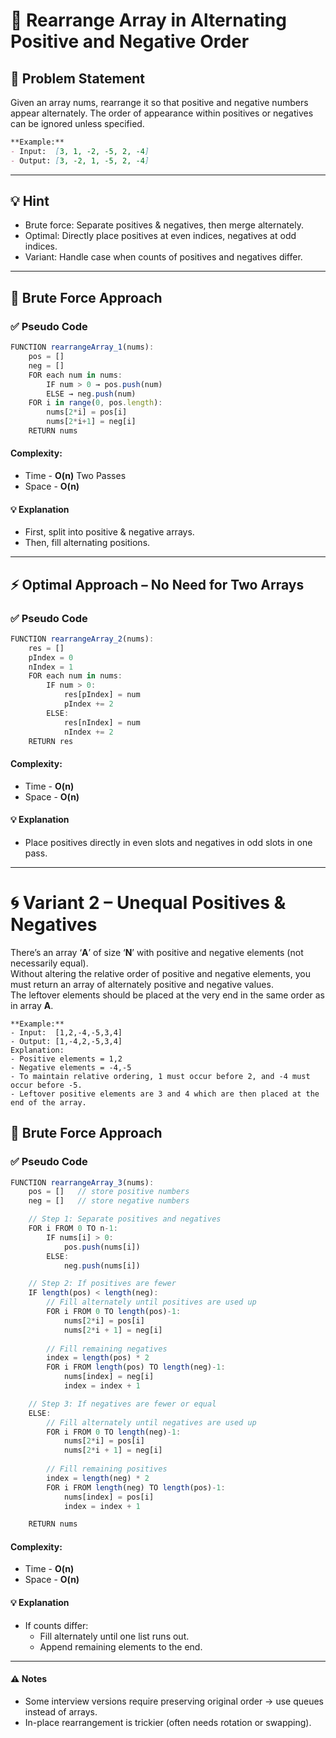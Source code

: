 # 🔄 Rearrange Array in Alternating Positive and Negative Order

## 🧩 Problem Statement
Given an array nums, rearrange it so that positive and negative numbers appear alternately.
The order of appearance within positives or negatives can be ignored unless specified.

```markdown
**Example:**
- Input:  [3, 1, -2, -5, 2, -4]
- Output: [3, -2, 1, -5, 2, -4]
```

---

## 💡 Hint
- Brute force: Separate positives & negatives, then merge alternately.
- Optimal: Directly place positives at even indices, negatives at odd indices.
- Variant: Handle case when counts of positives and negatives differ.

---

## 🧱 Brute Force Approach
### ✅ Pseudo Code
```js
FUNCTION rearrangeArray_1(nums):
    pos = []
    neg = []
    FOR each num in nums:
        IF num > 0 → pos.push(num)
        ELSE → neg.push(num)
    FOR i in range(0, pos.length):
        nums[2*i] = pos[i]
        nums[2*i+1] = neg[i]
    RETURN nums
```
#### Complexity:
- Time - **O(n)** Two Passes
- Space - **O(n)**
#### 💡 Explanation
- First, split into positive & negative arrays.
- Then, fill alternating positions.

---

## ⚡ Optimal Approach – No Need for Two Arrays
### ✅ Pseudo Code
```js
FUNCTION rearrangeArray_2(nums):
    res = []
    pIndex = 0
    nIndex = 1
    FOR each num in nums:
        IF num > 0:
            res[pIndex] = num
            pIndex += 2
        ELSE:
            res[nIndex] = num
            nIndex += 2
    RETURN res
```
#### Complexity:
- Time - **O(n)**
- Space - **O(n)**
#### 💡 Explanation
- Place positives directly in even slots and negatives in odd slots in one pass.

---

# 🌀 Variant 2 – Unequal Positives & Negatives
There’s an array ‘**A**’ of size ‘**N**’ with positive and negative elements (not necessarily equal). <br>
Without altering the relative order of positive and negative elements, you must return an array of alternately positive and negative values. <br>
The leftover elements should be placed at the very end in the same order as in array **A**.

```
**Example:**
- Input:  [1,2,-4,-5,3,4]
- Output: [1,-4,2,-5,3,4]
Explanation: 
- Positive elements = 1,2
- Negative elements = -4,-5
- To maintain relative ordering, 1 must occur before 2, and -4 must occur before -5.
- Leftover positive elements are 3 and 4 which are then placed at the end of the array.
```
## 🧱 Brute Force Approach
### ✅ Pseudo Code
```js
FUNCTION rearrangeArray_3(nums):
    pos = []   // store positive numbers
    neg = []   // store negative numbers

    // Step 1: Separate positives and negatives
    FOR i FROM 0 TO n-1:
        IF nums[i] > 0:
            pos.push(nums[i])
        ELSE:
            neg.push(nums[i])

    // Step 2: If positives are fewer
    IF length(pos) < length(neg):
        // Fill alternately until positives are used up
        FOR i FROM 0 TO length(pos)-1:
            nums[2*i] = pos[i]
            nums[2*i + 1] = neg[i]
        
        // Fill remaining negatives
        index = length(pos) * 2
        FOR i FROM length(pos) TO length(neg)-1:
            nums[index] = neg[i]
            index = index + 1

    // Step 3: If negatives are fewer or equal
    ELSE:
        // Fill alternately until negatives are used up
        FOR i FROM 0 TO length(neg)-1:
            nums[2*i] = pos[i]
            nums[2*i + 1] = neg[i]
        
        // Fill remaining positives
        index = length(neg) * 2
        FOR i FROM length(neg) TO length(pos)-1:
            nums[index] = pos[i]
            index = index + 1

    RETURN nums
```
#### Complexity:
- Time - **O(n)**
- Space - **O(n)**
#### 💡 Explanation
- If counts differ:
    - Fill alternately until one list runs out.
    - Append remaining elements to the end.

---

#### ⚠️ Notes
- Some interview versions require preserving original order → use queues instead of arrays.
- In-place rearrangement is trickier (often needs rotation or swapping).
